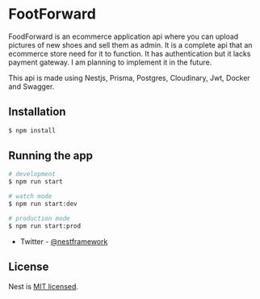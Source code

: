 # FootForward

FoodForward is an ecommerce application api where you can upload pictures of new shoes and sell them as admin. It is a complete api that an ecommerce store need for it to function. It has authentication but it lacks payment gateway. I am planning to implement it in the future.

This api is made using Nestjs, Prisma, Postgres, Cloudinary, Jwt, Docker and Swagger.

## Installation

```bash
$ npm install
```

## Running the app

```bash
# development
$ npm run start

# watch mode
$ npm run start:dev

# production mode
$ npm run start:prod
```


- Twitter - [@nestframework](https://twitter.com/nestframework)

## License

Nest is [MIT licensed](LICENSE).

